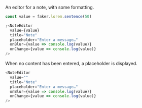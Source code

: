 An editor for a note, with some formatting.

```js
const value = faker.lorem.sentence(50)

;<NoteEditor
  value={value}
  title="Note"
  placeholder="Enter a message…"
  onBlur={value => console.log(value)}
  onChange={value => console.log(value)}
/>
```

When no content has been entered, a placeholder is displayed.

```js
<NoteEditor
  value=""
  title="Note"
  placeholder="Enter a message…"
  onBlur={value => console.log(value)}
  onChange={value => console.log(value)}
/>
```
